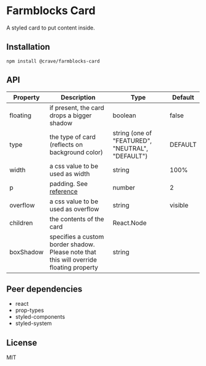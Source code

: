 # Farmblocks Card

A styled card to put content inside.

## Installation

```
npm install @crave/farmblocks-card
```

## API

| Property  | Description                                                                             | Type                                             | Default |
| --------- | --------------------------------------------------------------------------------------- | ------------------------------------------------ | ------- |
| floating  | if present, the card drops a bigger shadow                                              | boolean                                          | false   |
| type      | the type of card (reflects on background color)                                         | string (one of "FEATURED", "NEUTRAL", "DEFAULT") | DEFAULT |
| width     | a css value to be used as width                                                         | string                                           | 100%    |
| p         | padding. See [reference](https://styled-system.com/getting-started#margin--padding)     | number                                           | 2       |
| overflow  | a css value to be used as overflow                                                      | string                                           | visible |
| children  | the contents of the card                                                                | React.Node                                       |         |
| boxShadow | specifies a custom border shadow. Please note that this will override floating property | string                                           |         |

## Peer dependencies

- react
- prop-types
- styled-components
- styled-system

## License

MIT
